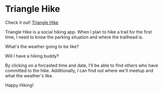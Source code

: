 # Triangle Hike

Check it out! [Triangle Hike](https://hoomanfor.github.io/triangle-hike/)

Triangle Hike is a social hiking app. When I plan to hike a trail for the first time, I need to know the parking situation and where the trailhead is.

What's the weather going to be like?

Will I have a hiking buddy? 

By clicking on a forcasted time and date, I'll be able to find others who have committed to the hike. Additionally, I can find out where we'll meetup and what the weather's like. 

Happy Hiking!
